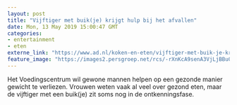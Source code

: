 ```yaml
---
layout: post
title: "Vijftiger met buik(je) krijgt hulp bij het afvallen"
date: Mon, 13 May 2019 15:00:47 GMT
categories: 
- entertainment 
- eten 
externe_link: "https://www.ad.nl/koken-en-eten/vijftiger-met-buik-je-krijgt-hulp-bij-het-afvallen~ad48cf18/"
feature_image: "https://images2.persgroep.net/rcs/-rXnKcA9senA3VjLjBBu0z23DJ4/diocontent/137168802/_fitwidth/400/?appId=21791a8992982cd8da851550a453bd7f&quality=0.7"
---
```


Het Voedingscentrum wil gewone mannen helpen op een gezonde manier gewicht te verliezen. Vrouwen weten vaak al veel over gezond eten, maar de vijftiger met een buik(je) zit soms nog in de ontkenningsfase.
